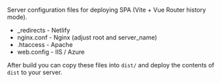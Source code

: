 Server configuration files for deploying SPA (Vite + Vue Router history mode).

- _redirects - Netlify
- nginx.conf - Nginx (adjust root and server_name)
- .htaccess - Apache
- web.config - IIS / Azure

After build you can copy these files into `dist/` and deploy the contents of `dist` to your server.
